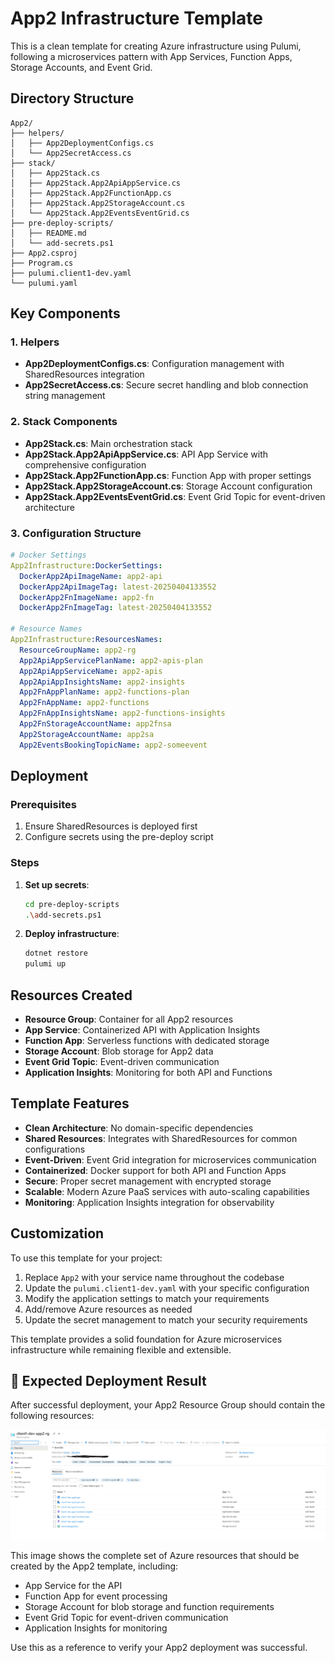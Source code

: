 # App2 Infrastructure Template

This is a clean template for creating Azure infrastructure using Pulumi, following a microservices pattern with App Services, Function Apps, Storage Accounts, and Event Grid.

## Directory Structure

```
App2/
├── helpers/
│   ├── App2DeploymentConfigs.cs
│   └── App2SecretAccess.cs
├── stack/
│   ├── App2Stack.cs
│   ├── App2Stack.App2ApiAppService.cs
│   ├── App2Stack.App2FunctionApp.cs
│   ├── App2Stack.App2StorageAccount.cs
│   └── App2Stack.App2EventsEventGrid.cs
├── pre-deploy-scripts/
│   ├── README.md
│   └── add-secrets.ps1
├── App2.csproj
├── Program.cs
├── pulumi.client1-dev.yaml
└── pulumi.yaml
```

## Key Components

### 1. Helpers

- **App2DeploymentConfigs.cs**: Configuration management with SharedResources integration
- **App2SecretAccess.cs**: Secure secret handling and blob connection string management

### 2. Stack Components

- **App2Stack.cs**: Main orchestration stack
- **App2Stack.App2ApiAppService.cs**: API App Service with comprehensive configuration
- **App2Stack.App2FunctionApp.cs**: Function App with proper settings
- **App2Stack.App2StorageAccount.cs**: Storage Account configuration
- **App2Stack.App2EventsEventGrid.cs**: Event Grid Topic for event-driven architecture

### 3. Configuration Structure

```yaml
# Docker Settings
App2Infrastructure:DockerSettings:
  DockerApp2ApiImageName: app2-api
  DockerApp2ApiImageTag: latest-20250404133552
  DockerApp2FnImageName: app2-fn
  DockerApp2FnImageTag: latest-20250404133552

# Resource Names
App2Infrastructure:ResourcesNames:
  ResourceGroupName: app2-rg
  App2ApiAppServicePlanName: app2-apis-plan
  App2ApiAppServiceName: app2-apis
  App2ApiAppInsightsName: app2-insights
  App2FnAppPlanName: app2-functions-plan
  App2FnAppName: app2-functions
  App2FnAppInsightsName: app2-functions-insights
  App2FnStorageAccountName: app2fnsa
  App2StorageAccountName: app2sa
  App2EventsBookingTopicName: app2-someevent
```

## Deployment

### Prerequisites
1. Ensure SharedResources is deployed first
2. Configure secrets using the pre-deploy script

### Steps
1. **Set up secrets**:
   ```bash
   cd pre-deploy-scripts
   .\add-secrets.ps1
   ```

2. **Deploy infrastructure**:
   ```bash
   dotnet restore
   pulumi up
   ```

## Resources Created

- **Resource Group**: Container for all App2 resources
- **App Service**: Containerized API with Application Insights
- **Function App**: Serverless functions with dedicated storage
- **Storage Account**: Blob storage for App2 data
- **Event Grid Topic**: Event-driven communication
- **Application Insights**: Monitoring for both API and Functions

## Template Features

- **Clean Architecture**: No domain-specific dependencies
- **Shared Resources**: Integrates with SharedResources for common configurations
- **Event-Driven**: Event Grid integration for microservices communication
- **Containerized**: Docker support for both API and Function Apps
- **Secure**: Proper secret management with encrypted storage
- **Scalable**: Modern Azure PaaS services with auto-scaling capabilities
- **Monitoring**: Application Insights integration for observability

## Customization

To use this template for your project:

1. Replace `App2` with your service name throughout the codebase
2. Update the `pulumi.client1-dev.yaml` with your specific configuration
3. Modify the application settings to match your requirements
4. Add/remove Azure resources as needed
5. Update the secret management to match your security requirements

This template provides a solid foundation for Azure microservices infrastructure while remaining flexible and extensible.

## 📸 Expected Deployment Result

After successful deployment, your App2 Resource Group should contain the following resources:

![App2 Deployment](../docs/app2-rg.png)

This image shows the complete set of Azure resources that should be created by the App2 template, including:
- App Service for the API
- Function App for event processing
- Storage Account for blob storage and function requirements
- Event Grid Topic for event-driven communication
- Application Insights for monitoring

Use this as a reference to verify your App2 deployment was successful.
